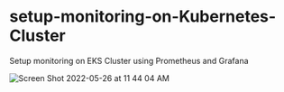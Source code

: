 # setup-monitoring-on-Kubernetes-Cluster
Setup monitoring on EKS Cluster using Prometheus and Grafana

![Screen Shot 2022-05-26 at 11 44 04 AM](https://github.com/vishal9969/setup-monitoring-on-Kubernetes-Cluster/assets/112000540/4f795e96-df0a-47c5-a608-a3f94c1ccb2b)


